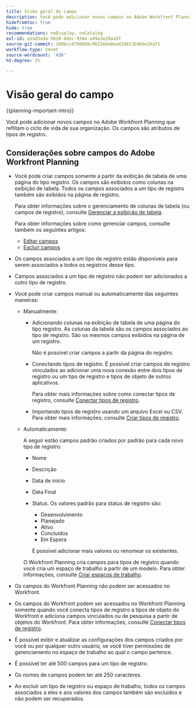 ```yaml
---
title: Visão geral do campo
description: Você pode adicionar novos campos no Adobe Workfront Planning que reflitam o ciclo de vida de sua organização. Os campos são atributos de tipos de registro.
hidefromtoc: true
hide: true
recommendations: noDisplay, noCatalog
exl-id: a1ad5ada-5010-4dec-934e-a49a3e28aa5f
source-git-commit: 160bcc8796666c9615ebe8ead18813b96be26a71
workflow-type: tm+mt
source-wordcount: '436'
ht-degree: 2%

---
```


# Visão geral do campo

<!--
title: Field overview
description: You can add new fields in Adobe Workfront Planning that reflect your organization's lifecycle. Fields are attributes of record types. 
hidefromtoc: yes
author: Alina
feature: Work Management (***************WE NEED A NEW ONE HERE***********)
role: User, Admin
hide: yes
-->

<!--update the metadata with real information when making this available in TOC and in the left nav-->

{{planning-important-intro}}

Você pode adicionar novos campos no Adobe Workfront Planning que reflitam o ciclo de vida de sua organização. Os campos são atributos de tipos de registro.


## Considerações sobre campos do Adobe Workfront Planning

* Você pode criar campos somente a partir da exibição de tabela de uma página do tipo registro. Os campos são exibidos como colunas na exibição de tabela. Todos os campos associados a um tipo de registro também são exibidos na página de registro.

  Para obter informações sobre o gerenciamento de colunas de tabela (ou campos de registro), consulte [Gerenciar a exibição de tabela](/help/quicksilver/planning/views/manage-the-table-view.md).

  Para obter informações sobre como gerenciar campos, consulte também os seguintes artigos:

   * [Editar campos](/help/quicksilver/planning/fields/edit-fields.md)
   * [Excluir campos](/help/quicksilver/planning/fields/delete-fields.md)

* Os campos associados a um tipo de registro estão disponíveis para serem associados a todos os registros desse tipo. <!--will this change and will the fields be available for other record types, too?! Also, the next bullet might need to change too if this one changes -->

* Campos associados a um tipo de registro não podem ser adicionados a outro tipo de registro. <!-- this will change when they open the Field library tab when creating a field-->

* Você pode criar campos manual ou automaticamente das seguintes maneiras:

   * Manualmente:

      * Adicionando colunas na exibição de tabela de uma página do tipo registro. As colunas da tabela são os campos associados ao tipo de registro. São os mesmos campos exibidos na página de um registro.

        Não é possível criar campos a partir da página do registro.

      * Conectando tipos de registro. É possível criar campos de registro vinculados ao adicionar uma nova conexão entre dois tipos de registro ou um tipo de registro e tipos de objeto de outros aplicativos.

        <!--* Importing record types with fields using a CSV or an Excel file. - this is not available yet-->

        Para obter mais informações sobre como conectar tipos de registro, consulte [Conectar tipos de registro](/help/quicksilver/planning/architecture/connect-record-types.md).

      * Importando tipos de registro usando um arquivo Excel ou CSV. Para obter mais informações, consulte [Criar tipos de registro](/help/quicksilver/planning/architecture/create-record-types.md).

   * Automaticamente:

     A seguir estão campos padrão criados por padrão para cada novo tipo de registro:

      * Nome
      * Descrição
      * Data de início
      * Data Final
      * Status. Os valores padrão para status de registro são:
         * Desenvolvimento
         * Planejado
         * Ativo
         * Concluídos
         * Em Espera

        É possível adicionar mais valores ou renomear os existentes.

     O Workfront Planning cria campos para tipos de registro quando você cria um espaço de trabalho a partir de um modelo. Para obter informações, consulte [Criar espaços de trabalho](/help/quicksilver/planning/architecture/create-workspaces.md).

* Os campos do Workfront Planning não podem ser acessados no Workfront.

* Os campos do Workfront podem ser acessados no Workfront Planning somente quando você conecta tipos de registro a tipos de objeto do Workfront e adiciona campos vinculados ou de pesquisa a partir de objetos do Workfront. Para obter informações, consulte [Conectar tipos de registro](/help/quicksilver/planning/architecture/connect-record-types.md).

* É possível exibir e atualizar as configurações dos campos criados por você ou por qualquer outro usuário, se você tiver permissões de gerenciamento no espaço de trabalho ao qual o campo pertence.

* É possível ter até 500 campos para um tipo de registro.

* Os nomes de campos podem ter até 250 caracteres.

* Ao excluir um tipo de registro ou espaço de trabalho, todos os campos associados a eles e aos valores dos campos também são excluídos e não podem ser recuperados. <!-- this might change with a possible recycle bin solution?!-->
